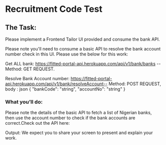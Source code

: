 # Recruitment Code Test

## The Task:

Please implement a Frontend Tailor UI provided and consume the bank API.

Please note you'll need to consume a basic API to resolve the bank account number check in this UI. Please use the below for this work:

Get ALL bank: https://fitted-portal-api.herokuapp.com/api/v1/bank/banks -- Method: GET REQUEST.

Resolve Bank Account number: https://fitted-portal-api.herokuapp.com/api/v1/bank/resolveAccount-- Method: POST REQUEST,
body : json
{
"bankCode": "string",
"accountNo": "string"
}

### What you’ll do:

Please note the details of the basic API to fetch a list of Nigerian banks, then use the account number to check if the bank accounts are correct.Check out the API here:

Output:
We expect you to share your screen to present and explain your work.
